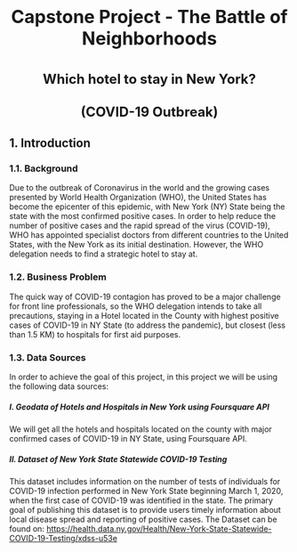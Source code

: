 <h1 align=center><font size = 6>Capstone Project - The Battle of Neighborhoods</font></h1>
<h1 align=center><font size = 5>Which hotel to stay in New York?</font></h1>
<h2 align=center><font size = 5>(COVID-19 Outbreak)</font></h2>

## 1. Introduction

### 1.1. Background

Due to the outbreak of Coronavirus in the world and the growing cases presented by World Health Organization (WHO), the United States has become the epicenter of this epidemic, with New York (NY) State being the state with the most confirmed positive cases. In order to help reduce the number of positive cases and the rapid spread of the virus (COVID-19), WHO has appointed specialist doctors from different countries to the United States, with the New York as its initial destination. However, the WHO delegation needs to find a strategic hotel to stay at.

### 1.2. Business Problem

The quick way of COVID-19 contagion has proved to be a major challenge for front line professionals, so the WHO delegation intends to take all precautions, staying in a Hotel located in the County with highest positive cases of COVID-19 in NY State (to address the pandemic), but closest (less than 1.5 KM) to hospitals for first aid purposes.

### 1.3. Data Sources

In order to achieve the goal of this project, in this project we will be using the following data sources:
##### I. Geodata of Hotels and Hospitals in New York using Foursquare API
We will get all the hotels and hospitals located on the county with major confirmed cases of COVID-19 in NY State, using Foursquare API.
##### II. Dataset of New York State Statewide COVID-19 Testing
This dataset includes information on the number of tests of individuals for
COVID-19 infection performed in New York State beginning March 1, 2020,
when the first case of COVID-19 was identified in the state. The primary goal
of publishing this dataset is to provide users timely information about local
disease spread and reporting of positive cases.
The Dataset can be found on: https://health.data.ny.gov/Health/New-York-State-Statewide-COVID-19-Testing/xdss-u53e
